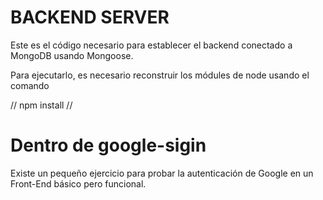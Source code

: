 #   BACKEND SERVER

Este es el código necesario para establecer el backend conectado a MongoDB usando Mongoose.

Para ejecutarlo, es necesario reconstruir los módules de node usando el comando 

//
npm install
//

# Dentro de google-sigin

Existe un pequeño ejercicio para probar la autenticación  de Google en un Front-End básico pero funcional.

